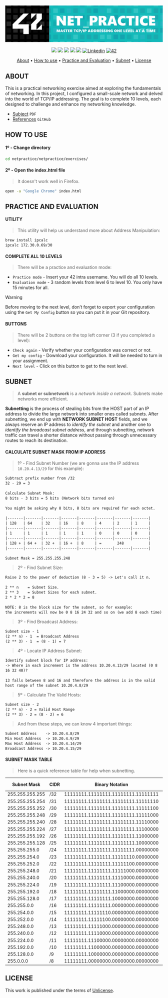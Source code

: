 <p align="center">
  <img src="https://github.com/jotavare/jotavare/blob/main/42/banners/piscine_and_common_core/github_piscine_and_common_core_banner_net_practice.png">
</p>

<p align="center">
	<img src="https://img.shields.io/badge/status-finished-success?color=%2312bab9&style=flat-square"/>
	<img src="https://img.shields.io/badge/evaluated-25%20%2F%2009%20%2F%202023-success?color=%2312bab9&style=flat-square"/>
	<img src="https://img.shields.io/badge/score-100%20%2F%20100-success?color=%2312bab9&style=flat-square"/>
	<img src="https://img.shields.io/github/languages/top/jotavare/netpractice?color=%2312bab9&style=flat-square"/>
	<img src="https://img.shields.io/github/last-commit/jotavare/netpractice?color=%2312bab9&style=flat-square"/>
	<a href='https://www.linkedin.com/in/joaoptoliveira' target="_blank"><img alt='Linkedin' src='https://img.shields.io/badge/LinkedIn-100000?style=flat-square&logo=Linkedin&logoColor=white&labelColor=0A66C2&color=0A66C2'/></a>
	<a href='https://profile.intra.42.fr/users/jotavare' target="_blank"><img alt='42' src='https://img.shields.io/badge/Porto-100000?style=flat-square&logo=42&logoColor=white&labelColor=000000&color=000000'/></a>
</p>

<p align="center">
	<a href="#about">About</a> •
	<a href="#how-to-use">How to use</a> •
	<a href="#practice-and-evaluation">Practice and Evaluation</a> •
	<a href="#subnet">Subnet</a> •
	<a href="#license">License</a>
</p>

## ABOUT
This is a practical networking exercise aimed at exploring the fundamentals of networking. In this project, I configured a small-scale network and delved into the world of TCP/IP addressing. The goal is to complete 10 levels, each designed to challenge and enhance my networking knowledge.

- [Subject](https://github.com/jotavare/netpractice/blob/main/subject/en_subject_netpractice.pdf) `PDF`
- [References](https://github.com/jotavare/42-resources#04-netpractice) `GitHub`

## HOW TO USE
#### 1º - Change directory
```bash
cd netpractice/netpractice/exercises/
```

#### 2º - Open the index.html file
> It doesn't work well in Firefox.
```bash
open -a "Google Chrome" index.html
```

## PRACTICE AND EVALUATION
#### UTILITY
> This utility will help us understand more about Address Manipulation:

```
brew install ipcalc
ipcalc 172.30.0.69/30
```

#### COMPLETE ALL 10 LEVELS
> There will be a practice and evaluation mode:

- `Practice mode` - Insert your 42 intra username. You will do all 10 levels.
- `Evaluation mode` - 3 random levels from level 6 to level 10. You only have 15 minutes for all.

> [!WARNING]
> Before moving to the next level, don’t forget to export your configuration using the `Get My Config` button so you can put it in your Git repository.

#### BUTTONS
> There will be 2 buttons on the top left corner (3 if you completed a level):

- `Check again` - Verify whether your configuration was correct or not.
- `Get my config` - Download your configuration. It will be needed to turn in your assignment.
- `Next level` - Click on this button to get to the next level.

## SUBNET
> A **subnet or subnetwork** is a *network inside a network*. Subnets make networks more efficient.

**Subnetting** is the process of stealing bits from the HOST part of an IP address to divide the large network into smaller ones called subnets. After subnetting, we end up with **NETWORK SUBNET HOST** fields, and we always reserve an IP address to *identify the subnet* and another one to *identify the broadcast subnet address*, and through subnetting, network traffic can travel a shorter distance without passing through unnecessary routes to reach its destination.

#### CALCULATE SUBNET MASK FROM IP ADDRESS
> 1º - Find Subnet Number (we are gonna use the IP address `10.20.4.13/29` for this example):
```
Subtract prefix number from /32
32 - 29 = 3

Calculate Subnet Mask:
8 bits - 3 bits = 5 bits (Network bits turned on)

You might be asking why 8 bits, 8 bits are required for each octet.

|-------|-------|-------|-------|-------|-------|-------|-------|
| 128   | 64    | 32    | 16    | 8     | 4     | 2     | 1     |
|-------|-------|-------|-------|-------|-------|-------|-------|
| 1     | 1     | 1     | 1     | 1     | 0     | 0     | 0     |
|-------|-------|-------|-------|-------|-------|-------|-------|
| 128 + | 64 +  | 32 +  | 16 +  | 8     | =       248           |
|-------|-------|-------|-------|-------|-------|-------|-------|

Subnet Mask = 255.255.255.248
```

> 2º - Find Subnet Size:
```
Raise 2 to the power of deduction (8 - 3 = 5) -> Let's call it n.

2 ** n    = Subnet Size.
2 ** 3    = Subnet Sizes for each subnet.
2 * 2 * 2 = 8

NOTE: 8 is the block size for the subnet, so for example:
the increments will now be 0 8 16 24 32 and so on (we add 8 each time)
```

> 3º - Find Broadcast Address:
```
Subnet size - 1
(2 ** n) - 1  = Broadcast Address
(2 ** 3) - 1  = (8 - 1) = 7
```

> 4º - Locate IP Address Subnet:
```
Identify subnet block for IP address:
-> Where in each increment is the address 10.20.4.13/29 located (0 8 16 32 40)?

13 falls between 8 and 16 and therefore the address is in the valid host range of the subnet 10.20.4.8/29
```

> 5º - Calculate The Valid Hosts:
```
Subnet size - 2
(2 ** n) - 2 = Valid Host Range
(2 ** 3) - 2 = (8 - 2) = 6
```

> And from these steps, we can know 4 important things:
```
Subnet Address    -> 10.20.4.8/29
Min Host Address  -> 10.20.4.9/29
Max Host Address  -> 10.20.4.14/29
Broadcast Address -> 10.20.4.15/29
```

#### SUBNET MASK TABLE
> Here is a quick reference table for help when subnetting.

|Subnet Mask 	|CIDR      |	Binary Notation                    |Network Bits  |Host Bits | Available Addresses |
| -             | -        | -                                     | -    | -     | -           | 
|255.255.255.255| 	/32| 	11111111.11111111.11111111.11111111| 	32| 	0 | 	1       |
|255.255.255.254| 	/31| 	11111111.11111111.11111111.11111110| 	31| 	1 | 	2       |
|255.255.255.252| 	/30| 	11111111.11111111.11111111.11111100| 	30| 	2 | 	4       |
|255.255.255.248| 	/29| 	11111111.11111111.11111111.11111000| 	29| 	3 | 	8       |
|255.255.255.240| 	/28| 	11111111.11111111.11111111.11110000| 	28| 	4 | 	16      |
|255.255.255.224| 	/27| 	11111111.11111111.11111111.11100000| 	27| 	5 | 	32      |
|255.255.255.192| 	/26| 	11111111.11111111.11111111.11000000| 	26| 	6 | 	64      |
|255.255.255.128| 	/25|    11111111.11111111.11111111.10000000| 	25| 	7 | 	128     |
|255.255.255.0  | 	/24| 	11111111.11111111.11111111.00000000| 	24| 	8 | 	256     |		
|255.255.254.0  | 	/23| 	11111111.11111111.11111110.00000000| 	23| 	9 | 	512     |
|255.255.252.0  | 	/22| 	11111111.11111111.11111100.00000000| 	22| 	10| 	1024    |
|255.255.248.0  | 	/21| 	11111111.11111111.11111000.00000000| 	21| 	11| 	2048    |
|255.255.240.0  | 	/20| 	11111111.11111111.11110000.00000000| 	20| 	12| 	4096    |
|255.255.224.0  | 	/19| 	11111111.11111111.11100000.00000000| 	19| 	13| 	8192    |
|255.255.192.0  | 	/18| 	11111111.11111111.11000000.00000000| 	18| 	14| 	16384   |
|255.255.128.0  | 	/17| 	11111111.11111111.10000000.00000000| 	17| 	15| 	32768   |
|255.255.0.0    | 	/16| 	11111111.11111111.00000000.00000000| 	16| 	16| 	65536   |	
|255.254.0.0    | 	/15| 	11111111.11111110.00000000.00000000| 	15| 	17| 	131072  |
|255.252.0.0    | 	/14| 	11111111.11111100.00000000.00000000| 	14| 	18| 	262144  |
|255.248.0.0    | 	/13| 	11111111.11111000.00000000.00000000| 	13| 	19| 	524288  |
|255.240.0.0    | 	/12| 	11111111.11110000.00000000.00000000| 	12| 	20| 	1048576 |
|255.224.0.0    | 	/11| 	11111111.11100000.00000000.00000000| 	11| 	21| 	2097152 |
|255.192.0.0    | 	/10| 	11111111.11000000.00000000.00000000| 	10| 	22| 	4194304 |
|255.128.0.0    | 	/9 | 	11111111.10000000.00000000.00000000| 	9 | 	23| 	8388608 |
|255.0.0.0      |       /8 | 	11111111.00000000.00000000.00000000| 	8 | 	24| 	16777216|

## LICENSE
<p>
This work is published under the terms of <a href="https://github.com/jotavare/net_practice/blob/main/LICENSE">Unlicense</a>.
</p>
